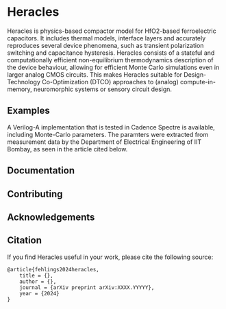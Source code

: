 # Heracles

Heracles is physics-based compactor model for HfO2-based ferroelectric capacitors. It includes thermal models, interface layers and accurately reproduces several device phenomena, such as transient polarization switching and capacitance hysteresis. Heracles consists of a stateful and computationally efficient non-equilibrium thermodynamics description of the device behaviour, allowing for efficient Monte Carlo simulations even in larger analog CMOS circuits. This makes Heracles suitable for Design-Technology Co-Optimization (DTCO) approaches to (analog) compute-in-memory, neuromorphic systems or sensory circuit design.

## Examples

A Verilog-A implementation that is tested in Cadence Spectre is available, including Monte-Carlo parameters. The paramters were extracted from measurement data by the Department of Electrical Engineering of IIT Bombay, as seen in the article cited below. 

## Documentation

## Contributing

## Acknowledgements

## Citation

If you find Heracles useful in your work, please cite the following source:

```
@article{fehlings2024heracles,
	title = {},
	author = {},
	journal = {arXiv preprint arXiv:XXXX.YYYYY},
	year = {2024}
}
```
